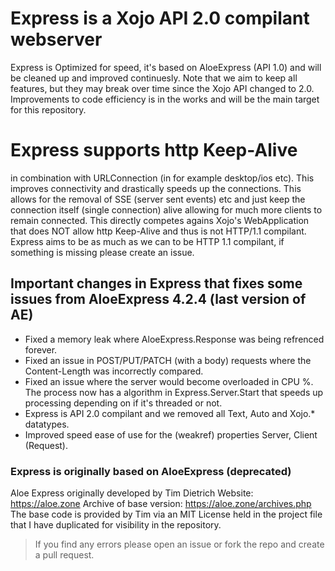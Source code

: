 # Express is a Xojo API 2.0 compilant webserver
Express is Optimized for speed, it's based on AloeExpress (API 1.0) and will be cleaned up and improved continuesly.
Note that we aim to keep all features, but they may break over time since the Xojo API changed to 2.0.
Improvements to code efficiency is in the works and will be the main target for this repository.


# Express supports http Keep-Alive 
in combination with URLConnection (in for example desktop/ios etc). This improves connectivity 
and drastically speeds up the connections. This allows for the removal of SSE (server sent events) etc
and just keep the connection itself (single connection) alive allowing for much more clients to remain
connected. This directly competes agains Xojo's WebApplication that does NOT allow http Keep-Alive and thus
is not HTTP/1.1 compilant. Express aims to be as much as we can to be HTTP 1.1 compilant, if something is missing
please create an issue. 


## Important changes in Express that fixes some issues from AloeExpress 4.2.4 (last version of AE)
- Fixed a memory leak where AloeExpress.Response was being refrenced forever.
- Fixed an issue in POST/PUT/PATCH (with a body) requests where the Content-Length was incorrectly compared.
- Fixed an issue where the server would become overloaded in CPU %. The process now has a algorithm in Express.Server.Start that speeds up processing depending on if it's threaded or not.
- Express is API 2.0 compilant and we removed all Text, Auto and Xojo.* datatypes.
- Improved speed ease of use for the (weakref) properties Server, Client (Request).


### Express is originally based on AloeExpress (deprecated)
Aloe Express originally developed by Tim Dietrich
Website: https://aloe.zone
Archive of base version: https://aloe.zone/archives.php
The base code is provided by Tim via an MIT License held in the project file that I have duplicated for visibility in the repository.


> If you find any errors please open an issue or fork the repo and create a pull request.

